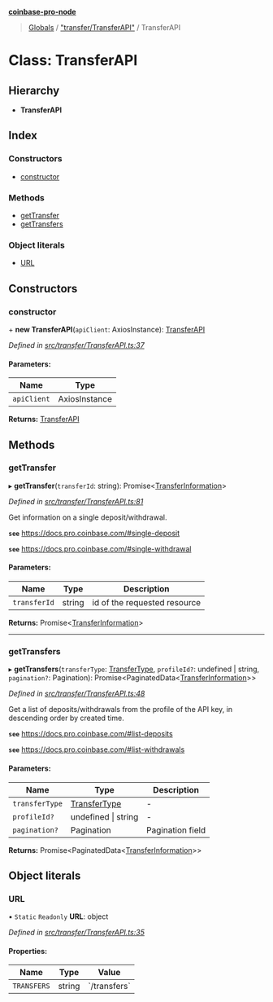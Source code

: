 **[coinbase-pro-node](../README.md)**

> [Globals](../globals.md) / ["transfer/TransferAPI"](../modules/_transfer_transferapi_.md) / TransferAPI

# Class: TransferAPI

## Hierarchy

- **TransferAPI**

## Index

### Constructors

- [constructor](_transfer_transferapi_.transferapi.md#constructor)

### Methods

- [getTransfer](_transfer_transferapi_.transferapi.md#gettransfer)
- [getTransfers](_transfer_transferapi_.transferapi.md#gettransfers)

### Object literals

- [URL](_transfer_transferapi_.transferapi.md#url)

## Constructors

### constructor

\+ **new TransferAPI**(`apiClient`: AxiosInstance): [TransferAPI](_transfer_transferapi_.transferapi.md)

_Defined in [src/transfer/TransferAPI.ts:37](https://github.com/bennycode/coinbase-pro-node/blob/e6678df/src/transfer/TransferAPI.ts#L37)_

#### Parameters:

| Name        | Type          |
| ----------- | ------------- |
| `apiClient` | AxiosInstance |

**Returns:** [TransferAPI](_transfer_transferapi_.transferapi.md)

## Methods

### getTransfer

▸ **getTransfer**(`transferId`: string): Promise<[TransferInformation](../interfaces/_transfer_transferapi_.transferinformation.md)\>

_Defined in [src/transfer/TransferAPI.ts:81](https://github.com/bennycode/coinbase-pro-node/blob/e6678df/src/transfer/TransferAPI.ts#L81)_

Get information on a single deposit/withdrawal.

**`see`** https://docs.pro.coinbase.com/#single-deposit

**`see`** https://docs.pro.coinbase.com/#single-withdrawal

#### Parameters:

| Name         | Type   | Description                  |
| ------------ | ------ | ---------------------------- |
| `transferId` | string | id of the requested resource |

**Returns:** Promise<[TransferInformation](../interfaces/_transfer_transferapi_.transferinformation.md)\>

---

### getTransfers

▸ **getTransfers**(`transferType`: [TransferType](../enums/_transfer_transferapi_.transfertype.md), `profileId?`: undefined \| string, `pagination?`: Pagination): Promise<PaginatedData<[TransferInformation](../interfaces/_transfer_transferapi_.transferinformation.md)\>\>

_Defined in [src/transfer/TransferAPI.ts:48](https://github.com/bennycode/coinbase-pro-node/blob/e6678df/src/transfer/TransferAPI.ts#L48)_

Get a list of deposits/withdrawals from the profile of the API key, in descending order by created time.

**`see`** https://docs.pro.coinbase.com/#list-deposits

**`see`** https://docs.pro.coinbase.com/#list-withdrawals

#### Parameters:

| Name           | Type                                                            | Description      |
| -------------- | --------------------------------------------------------------- | ---------------- |
| `transferType` | [TransferType](../enums/_transfer_transferapi_.transfertype.md) | -                |
| `profileId?`   | undefined \| string                                             | -                |
| `pagination?`  | Pagination                                                      | Pagination field |

**Returns:** Promise<PaginatedData<[TransferInformation](../interfaces/_transfer_transferapi_.transferinformation.md)\>\>

## Object literals

### URL

▪ `Static` `Readonly` **URL**: object

_Defined in [src/transfer/TransferAPI.ts:35](https://github.com/bennycode/coinbase-pro-node/blob/e6678df/src/transfer/TransferAPI.ts#L35)_

#### Properties:

| Name        | Type   | Value          |
| ----------- | ------ | -------------- |
| `TRANSFERS` | string | \`/transfers\` |
